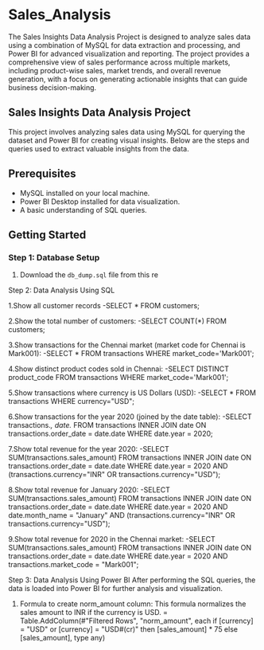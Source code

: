 # Sales_Analysis
The Sales Insights Data Analysis Project is designed to analyze sales data using a combination of MySQL for data extraction and processing, and Power BI for advanced visualization and reporting. The project provides a comprehensive view of sales performance across multiple markets, including product-wise sales, market trends, and overall revenue generation, with a focus on generating actionable insights that can guide business decision-making.


## Sales Insights Data Analysis Project

This project involves analyzing sales data using MySQL for querying the dataset and Power BI for creating visual insights. Below are the steps and queries used to extract valuable insights from the data.

## Prerequisites

- MySQL installed on your local machine.
- Power BI Desktop installed for data visualization.
- A basic understanding of SQL queries.

## Getting Started

### Step 1: Database Setup

1. Download the `db_dump.sql` file from this re

Step 2: Data Analysis Using SQL

1.Show all customer records
-SELECT * FROM customers;

2.Show the total number of customers:
-SELECT COUNT(*) FROM customers;

3.Show transactions for the Chennai market (market code for Chennai is Mark001):
-SELECT * FROM transactions WHERE market_code='Mark001';

4.Show distinct product codes sold in Chennai:
-SELECT DISTINCT product_code FROM transactions WHERE market_code='Mark001';

5.Show transactions where currency is US Dollars (USD):
-SELECT * FROM transactions WHERE currency="USD";

6.Show transactions for the year 2020 (joined by the date table):
-SELECT transactions.*, date.* 
FROM transactions 
INNER JOIN date 
ON transactions.order_date = date.date 
WHERE date.year = 2020;

7.Show total revenue for the year 2020:
-SELECT SUM(transactions.sales_amount) 
FROM transactions 
INNER JOIN date 
ON transactions.order_date = date.date 
WHERE date.year = 2020 
AND (transactions.currency="INR" OR transactions.currency="USD");

8.Show total revenue for January 2020:
-SELECT SUM(transactions.sales_amount) 
FROM transactions 
INNER JOIN date 
ON transactions.order_date = date.date 
WHERE date.year = 2020 
AND date.month_name = "January" 
AND (transactions.currency="INR" OR transactions.currency="USD");

9.Show total revenue for 2020 in the Chennai market:
-SELECT SUM(transactions.sales_amount) 
FROM transactions 
INNER JOIN date 
ON transactions.order_date = date.date 
WHERE date.year = 2020 
AND transactions.market_code = "Mark001";


Step 3: Data Analysis Using Power BI
After performing the SQL queries, the data is loaded into Power BI for further analysis and visualization.

1. Formula to create norm_amount column:
This formula normalizes the sales amount to INR if the currency is USD.
= Table.AddColumn(#"Filtered Rows", "norm_amount", each if [currency] = "USD" or [currency] = "USD#(cr)" then [sales_amount] * 75 else [sales_amount], type any)
